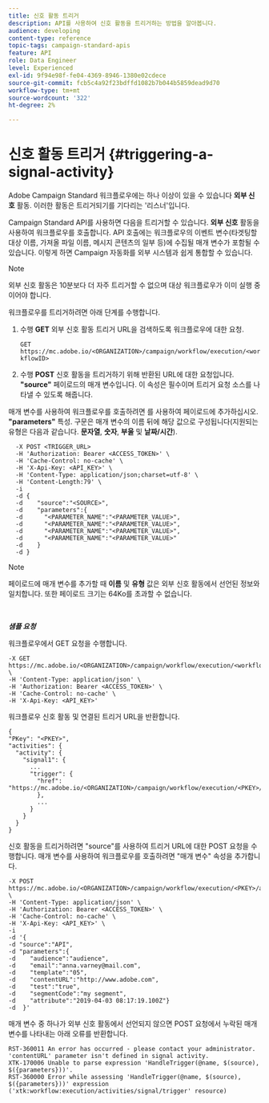 ```yaml
---
title: 신호 활동 트리거
description: API를 사용하여 신호 활동을 트리거하는 방법을 알아봅니다.
audience: developing
content-type: reference
topic-tags: campaign-standard-apis
feature: API
role: Data Engineer
level: Experienced
exl-id: 9f94e98f-fe04-4369-8946-1380e02cdece
source-git-commit: fcb5c4a92f23bdffd1082b7b044b5859dead9d70
workflow-type: tm+mt
source-wordcount: '322'
ht-degree: 2%

---
```


# 신호 활동 트리거 {#triggering-a-signal-activity}

Adobe Campaign Standard 워크플로우에는 하나 이상이 있을 수 있습니다 **외부 신호** 활동. 이러한 활동은 트리거되기를 기다리는 &#39;리스너&#39;입니다.

Campaign Standard API를 사용하면 다음을 트리거할 수 있습니다. **외부 신호** 활동을 사용하여 워크플로우를 호출합니다. API 호출에는 워크플로우의 이벤트 변수(타겟팅할 대상 이름, 가져올 파일 이름, 메시지 콘텐츠의 일부 등)에 수집될 매개 변수가 포함될 수 있습니다. 이렇게 하면 Campaign 자동화를 외부 시스템과 쉽게 통합할 수 있습니다.

>[!NOTE]
>
>외부 신호 활동은 10분보다 더 자주 트리거할 수 없으며 대상 워크플로우가 이미 실행 중이어야 합니다.

워크플로우를 트리거하려면 아래 단계를 수행합니다.

1. 수행 **GET** 외부 신호 활동 트리거 URL을 검색하도록 워크플로우에 대한 요청.

   `GET https://mc.adobe.io/<ORGANIZATION>/campaign/workflow/execution/<workflowID>`

1. 수행 **POST** 신호 활동을 트리거하기 위해 반환된 URL에 대한 요청입니다. **&quot;source&quot;** 페이로드의 매개 변수입니다. 이 속성은 필수이며 트리거 요청 소스를 나타낼 수 있도록 해줍니다.

매개 변수를 사용하여 워크플로우를 호출하려면 를 사용하여 페이로드에 추가하십시오. **&quot;parameters&quot;** 특성. 구문은 매개 변수의 이름 뒤에 해당 값으로 구성됩니다(지원되는 유형은 다음과 같습니다. **문자열**, **숫자**, **부울** 및 **날짜/시간**).

```
  -X POST <TRIGGER_URL>
  -H 'Authorization: Bearer <ACCESS_TOKEN>' \
  -H 'Cache-Control: no-cache' \
  -H 'X-Api-Key: <API_KEY>' \
  -H 'Content-Type: application/json;charset=utf-8' \
  -H 'Content-Length:79' \
  -i
  -d {
  -d    "source":"<SOURCE>",
  -d    "parameters":{
  -d      "<PARAMETER_NAME":"<PARAMETER_VALUE>",
  -d      "<PARAMETER_NAME":"<PARAMETER_VALUE>",
  -d      "<PARAMETER_NAME":"<PARAMETER_VALUE>",  
  -d      "<PARAMETER_NAME":"<PARAMETER_VALUE>"
  -d    }
  -d }
```

>[!NOTE]
>
>페이로드에 매개 변수를 추가할 때 **이름** 및 **유형** 값은 외부 신호 활동에서 선언된 정보와 일치합니다. 또한 페이로드 크기는 64Ko를 초과할 수 없습니다.

<br/>

***샘플 요청***

워크플로우에서 GET 요청을 수행합니다.

```
-X GET https://mc.adobe.io/<ORGANIZATION>/campaign/workflow/execution/<workflowID> \
-H 'Content-Type: application/json' \
-H 'Authorization: Bearer <ACCESS_TOKEN>' \
-H 'Cache-Control: no-cache' \
-H 'X-Api-Key: <API_KEY>'
```

워크플로우 신호 활동 및 연결된 트리거 URL을 반환합니다.

```
{
"PKey": "<PKEY>",
"activities": {
  "activity": {
    "signal1": {
      ...
      "trigger": {
        "href": "https://mc.adobe.io/<ORGANIZATION>/campaign/workflow/execution/<PKEY>/activities/activity/<PKEY>/trigger/"
        },
        ...
      }
    }
  }
}
```

신호 활동을 트리거하려면 &quot;source&quot;를 사용하여 트리거 URL에 대한 POST 요청을 수행합니다. 매개 변수를 사용하여 워크플로우를 호출하려면 &quot;매개 변수&quot; 속성을 추가합니다.

```
-X POST https://mc.adobe.io/<ORGANIZATION>/campaign/workflow/execution/<PKEY>/activities/activity/<PKEY>/trigger \
-H 'Content-Type: application/json' \
-H 'Authorization: Bearer <ACCESS_TOKEN>' \
-H 'Cache-Control: no-cache' \
-H 'X-Api-Key: <API_KEY>' \
-i
-d '{
-d "source":"API",
-d "parameters":{
-d    "audience":"audience",
-d    "email":"anna.varney@mail.com",
-d    "template":"05",
-d    "contentURL":"http://www.adobe.com",
-d    "test":"true",
-d    "segmentCode":"my segment",
-d    "attribute":"2019-04-03 08:17:19.100Z"}
-d  }'
```

<!-- + réponse -->

매개 변수 중 하나가 외부 신호 활동에서 선언되지 않으면 POST 요청에서 누락된 매개 변수를 나타내는 아래 오류를 반환합니다.

```
RST-360011 An error has occurred - please contact your administrator.
'contentURL' parameter isn't defined in signal activity.
XTK-170006 Unable to parse expression 'HandleTrigger(@name, $(source), $({parameters}))'.
RST-360000 Error while assessing 'HandleTrigger(@name, $(source), $({parameters}))' expression ('xtk:workflow:execution/activities/signal/trigger' resource)
```
